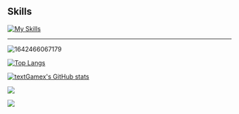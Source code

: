 ## Skills
[![My Skills](https://skillicons.dev/icons?i=cs,dotnet,github,git,md,mysql,obsidian,unity,visualstudio,vscode,rider,windows)](https://skillicons.dev)

---
![1642466067179](https://github.com/user-attachments/assets/1d159c79-bdef-44b1-b97c-420f4dae8c8c)


[![Top Langs](https://github-readme-stats.vercel.app/api/top-langs/?username=textGamex&layout=donut)](https://github.com/anuraghazra/github-readme-stats)

[![textGamex's GitHub stats](https://github-readme-stats.vercel.app/api?username=textGamex&theme=radical&show_icons=true)](https://github.com/anuraghazra/github-readme-stats)

![](https://count.getloli.com/get/@textGamex.github.readme)

![](https://visitor-badge.glitch.me/badge?page_id=textGamex.github.home&left_color=green&right_color=red)
